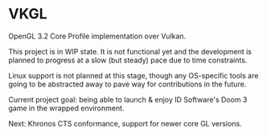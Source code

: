 VKGL
====

OpenGL 3.2 Core Profile implementation over Vulkan.

This project is in WIP state. It is not functional yet and the development is planned
to progress at a slow (but steady) pace due to time constraints. 

Linux support is not planned at this stage, though any OS-specific tools are going
to be abstracted away to pave way for contributions in the future.


Current project goal: being able to launch & enjoy ID Software's Doom 3 game in
the wrapped environment.

Next: Khronos CTS conformance, support for newer core GL versions.
